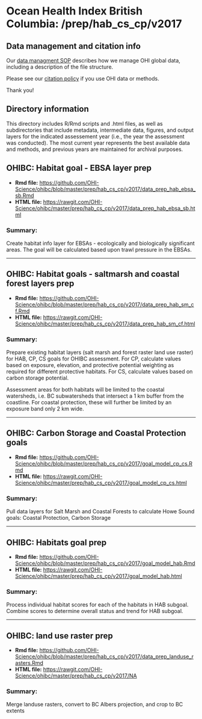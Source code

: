 # Ocean Health Index British Columbia: /prep/hab_cs_cp/v2017

<!--This folder describes the methods used to prepare data for _GOALNAME_ for the OHIBC assessment.

More information about this goal is available [here](http://ohi-science.org/goals/#artisanal-fishing-opportunities).

-->

## Data management and citation info

Our [data managment SOP](https://rawgit.com/OHI-Science/ohiprep/master/src/dataOrganization_SOP.html) describes how we manage OHI global data, including a description of the file structure.

Please see our [citation policy](http://ohi-science.org/citation-policy/) if you use OHI data or methods.

Thank you!

## Directory information

This directory includes R/Rmd scripts and .html files, as well as subdirectories that include metadata, intermediate data, figures, and output layers for the indicated assessement year (i.e., the year the assessment was conducted).  The most current year represents the best available data and methods, and previous years are maintained for archival purposes.

## OHIBC: Habitat goal - EBSA layer prep

* __Rmd file:__ https://github.com/OHI-Science/ohibc/blob/master/prep/hab_cs_cp/v2017/data_prep_hab_ebsa_sb.Rmd 
* __HTML file:__ https://rawgit.com/OHI-Science/ohibc/master/prep/hab_cs_cp/v2017/data_prep_hab_ebsa_sb.html

### Summary:

Create habitat info layer for EBSAs - ecologically and biologically significant areas.  The goal will be calculated based upon trawl pressure in the EBSAs.

-----

## OHIBC: Habitat goals - saltmarsh and coastal forest layers prep

* __Rmd file:__ https://github.com/OHI-Science/ohibc/blob/master/prep/hab_cs_cp/v2017/data_prep_hab_sm_cf.Rmd 
* __HTML file:__ https://rawgit.com/OHI-Science/ohibc/master/prep/hab_cs_cp/v2017/data_prep_hab_sm_cf.html

### Summary:

Prepare existing habitat layers (salt marsh and forest raster land use raster) for HAB, CP, CS goals for OHIBC assessment.  For CP, calculate values based on exposure, elevation, and protective potential weighting as required for different protective habitats.  For CS, calculate values based on carbon storage potential.

Assessment areas for both habitats will be limited to the coastal watersheds, i.e. BC subwatersheds that intersect a 1 km buffer from the coastline.  For coastal protection, these will further be limited by an exposure band only 2 km wide.

-----

## OHIBC: Carbon Storage and Coastal Protection goals

* __Rmd file:__ https://github.com/OHI-Science/ohibc/blob/master/prep/hab_cs_cp/v2017/goal_model_cp_cs.Rmd 
* __HTML file:__ https://rawgit.com/OHI-Science/ohibc/master/prep/hab_cs_cp/v2017/goal_model_cp_cs.html

### Summary:

Pull data layers for Salt Marsh and Coastal Forests to calculate Howe Sound goals: Coastal Protection, Carbon Storage

-----

## OHIBC: Habitats goal prep

* __Rmd file:__ https://github.com/OHI-Science/ohibc/blob/master/prep/hab_cs_cp/v2017/goal_model_hab.Rmd 
* __HTML file:__ https://rawgit.com/OHI-Science/ohibc/master/prep/hab_cs_cp/v2017/goal_model_hab.html

### Summary:

Process individual habitat scores for each of the habitats in HAB subgoal.  Combine scores to determine overall status and trend for HAB subgoal.

-----

## OHIBC: land use raster prep

* __Rmd file:__ https://github.com/OHI-Science/ohibc/blob/master/prep/hab_cs_cp/v2017/data_prep_landuse_rasters.Rmd 
* __HTML file:__ https://rawgit.com/OHI-Science/ohibc/master/prep/hab_cs_cp/v2017/NA

### Summary:

Merge landuse rasters, convert to BC Albers projection, and crop to BC extents



